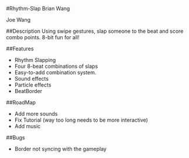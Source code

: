 #Rhythm-Slap
Brian Wang

Joe Wang

##Description
Using swipe gestures, slap someone to the beat and score combo points. 8-bit fun for all!

##Features
 - Rhythm Slapping
 - Four 8-beat combinations of slaps
 - Easy-to-add combination system.
 - Sound effects
 - Particle effects
 - BeatBorder

##RoadMap
 - Add more sounds
 - Fix Tutorial (way too long needs to be more interactive)
 - Add music

##Bugs
 - Border not syncing with the gameplay
